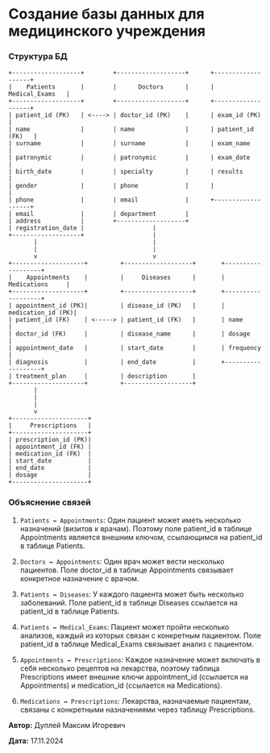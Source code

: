 # Создание базы данных для медицинского учреждения

### Структура БД

```
+-------------------+        +-------------------+      +-------------------+
|    Patients       |        |      Doctors      |      |   Medical_Exams   |
+-------------------+        +-------------------+      +-------------------+
| patient_id (PK)   | <----> | doctor_id (PK)    |      | exam_id (PK)      |
| name              |        | name              |      | patient_id (FK)   |
| surname           |        | surname           |      | exam_name         |
| patronymic        |        | patronymic        |      | exam_date         |
| birth_date        |        | specialty         |      | results           |
| gender            |        | phone             |      |                   |
| phone             |        | email             |      +-------------------+
| email             |        | department        |
| address           |        +-------------------+
| registration_date |                   |
+-------------------+                   |
       |                                |
       |                                |
       v                                v
+--------------------+         +-------------------+       +-------------------+
|    Appointments    |         |     Diseases      |       |   Medications     |
+--------------------+         +-------------------+       +-------------------+
| appointment_id (PK)|         | disease_id (PK)   |       | medication_id (PK)|
| patient_id (FK)    | <-----> | patient_id (FK)   |       | name              |
| doctor_id (FK)     |         | disease_name      |       | dosage            |
| appointment_date   |         | start_date        |       | frequency         |
| diagnosis          |         | end_date          |       +-------------------+
| treatment_plan     |         | description       |
+--------------------+         +-------------------+        
       |
       |
       |
       v
+---------------------+
|     Prescriptions   |
+---------------------+
| prescription_id (PK)|
| appointment_id (FK) |
| medication_id (FK)  |
| start_date          |
| end_date            |
| dosage              |
+---------------------+
```

### Объяснение cвязей

1. `Patients ↔ Appointments`:
   Один пациент может иметь несколько назначений (визитов к врачам). Поэтому поле patient_id в таблице Appointments является внешним ключом, ссылающимся на patient_id в таблице Patients.

2. `Doctors ↔ Appointments`:
   Один врач может вести несколько пациентов. Поле doctor_id в таблице Appointments связывает конкретное назначение с врачом.

3. `Patients ↔ Diseases`:
   У каждого пациента может быть несколько заболеваний. Поле patient_id в таблице Diseases ссылается на patient_id в таблице Patients.

4. `Patients ↔ Medical_Exams`:
   Пациент может пройти несколько анализов, каждый из которых связан с конкретным пациентом. Поле patient_id в таблице Medical_Exams связывает анализ с пациентом.

5. `Appointments ↔ Prescriptions`:
   Каждое назначение может включать в себя несколько рецептов на лекарства, поэтому таблица Prescriptions имеет внешние ключи appointment_id (ссылается на Appointments) и medication_id (ссылается на Medications).

6. `Medications ↔ Prescriptions`:
   Лекарства, назначаемые пациентам, связаны с конкретными назначениями через таблицу Prescriptions.


**Автор:** Дуплей Максим Игоревич

**Дата:** 17.11.2024
